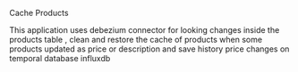 Cache Products

This application uses debezium connector for looking changes inside the products table , clean and restore the cache of products when some products updated as price or description and save history price changes on temporal database influxdb